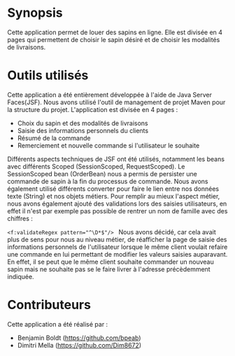 # Synopsis
Cette application permet de louer des sapins en ligne. Elle est divisée en 4 pages qui permettent de choisir le sapin désiré et de choisir les modalités de livraisons. 

# Outils utilisés
Cette application a été entièrement développée à l'aide de Java Server Faces(JSF). Nous avons utilisé l'outil de management de projet Maven pour la structure du projet.
L'application est divisée en 4 pages :
* Choix du sapin et des modalités de livraisons
* Saisie des informations personnels du clients
* Résumé de la commande
* Remerciement et nouvelle commande si l'utilisateur le souhaite

Différents aspects techniques de JSF ont été utilisés, notamment les beans avec différents Scoped (SessionScoped, RequestScoped). 
Le SessionScoped bean (OrderBean) nous a permis de persister une commande de sapin à la fin du processus de commande.
Nous avons également utilisé différents converter pour faire le lien entre nos données texte (String) et nos objets métiers.
Pour remplir au mieux l'aspect métier, nous avons également ajouté des validations lors des saisies utilisateurs, en effet il n'est par exemple pas possible de rentrer un nom de famille avec des chiffres :

`<f:validateRegex pattern="^\D*$"/>
`
Nous avons décidé, car cela avait plus de sens pour nous au niveau métier, de réafficher la page de saisie des informations personnels de l'utilisateur lorsque le même client voulait refaire une commande en lui permettant de modifier les valeurs saisies auparavant. 
En effet, il se peut que le même client souhaite commander un nouveau sapin mais ne souhaite pas se le faire livrer à l'adresse précèdemment indiquée.

# Contributeurs
Cette application a été réalisé par :
* Benjamin Boldt (https://github.com/bpeab)
* Dimitri Mella (https://github.com/Dim8672)
